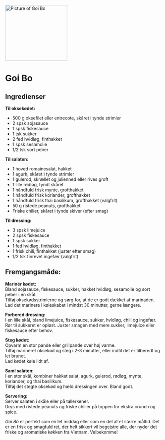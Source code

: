 <picture>
    <img align="" width="200" height="180" alt="Picture of Goi Bo" src="https://spicytwist.dk/wp-content/uploads/2018/06/Vietnamesisk-oksekoedssalat.jpg">
</picture>

# Goi Bo
## Ingredienser
  
**Til oksekødet:**
- 500 g oksefilet eller entrecote, skåret i tynde strimler
- 2 spsk sojasauce
- 1 spsk fiskesauce
- 1 tsk sukker
- 2 fed hvidløg, finthakket
- 1 spsk sesamolie
- 1/2 tsk sort peber
  
**Til salaten:**
- 1 hoved romainesalat, hakket
- 1 agurk, skåret i tynde strimler
- 1 gulerod, skrællet og julienned eller rives groft
- 1 lille rødløg, tyndt skåret
- 1 håndfuld frisk mynte, grofthakket
- 1 håndfuld frisk koriander, grofthakket
- 1 håndfuld frisk thai basilikum, grofthakket (valgfrit)
- 50 g ristede peanuts, grofthakket
- Friske chilier, skåret i tynde skiver (efter smag)
  
**Til dressing:**
- 3 spsk limejuice
- 2 spsk fiskesauce
- 1 spsk sukker
- 1 fed hvidløg, finthakket
- 1 frisk chili, finthakket (juster efter smag)
- 1/2 tsk finrevet ingefær (valgfrit)

## Fremgangsmåde:

**Marinér kødet:**  
Bland sojasauce, fiskesauce, sukker, hakket hvidløg, sesamolie og sort peber i en skål.  
Tilføj oksekødsstrimlerne og sørg for, at de er godt dækket af marinaden.  
Lad det marinere i køleskabet i mindst 30 minutter, gerne længere.  
  
**Forbered dressing:**  
I en lille skål, bland limejuice, fiskesauce, sukker, hvidløg, chili og ingefær.  
Rør til sukkeret er opløst. Juster smagen med mere sukker, limejuice eller fiskesauce efter behov.  
  
**Steg kødet:**  
Opvarm en stor pande eller grillpande over høj varme.  
Tilføj marineret oksekød og steg i 2-3 minutter, eller indtil det er tilberedt og let brunet.  
Lad kødet køle lidt af.  
  
**Saml salaten:**  
I en stor skål, kombiner hakket salat, agurk, gulerod, rødløg, mynte, koriander, og thai basilikum.  
Tilføj det stegte oksekød og hæld dressingen over. Bland godt.  
  
**Servering:**  
Server salaten i skåle eller på tallerkener.  
Drys med ristede peanuts og friske chilier på toppen for ekstra crunch og spice.  
  
  
*Gỏi Bò* er perfekt som en let middag eller som en del af et større måltid. 
Det er en frisk og smagfuld ret, der helt sikkert vil begejstre alle, der nyder det friske og aromatiske køkken fra Vietnam. Velbekomme!
